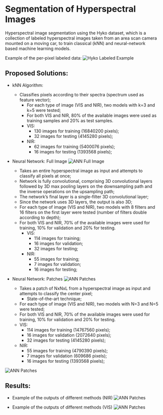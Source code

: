 # Segmentation of Hyperspectral Images
Hyperspectral image segmentation using the Hyko dataset, which is a collection of labeled hyperspectral images taken from an area scan camera mounted on a moving car, to train classical (kNN) and neural-network based machine learning models.

Example of the per-pixel labeled data:
![Hyko Labeled Example](https://github.com/rereee3/Hyperspectral_Segmentation/blob/master/Figures/vis_img_ex.png)

## Proposed Solutions:

- kNN Algorithm:
  - Classifies pixels according to their spectra (spectrum used as feature vector);
	- For each type of image (VIS and NIR), two models with k=3 and k=5 were tested;
	- For both VIS and NIR, 80% of the available images were used as training samples and 20% as test samples.
	- VIS:
	  - 130 images for training (16840200 pixels);
	  - 32 images for testing (4145280 pixels);
	- NIR:
	  - 62 images for training (5400076 pixels);
	  - 16 images for testing (1393568 pixels);

- Neural Network: Full Image
![ANN Full Image](https://github.com/rereee3/Hyperspectral_Segmentation/blob/master/Figures/ann_full.png)

  - Takes an entire hyperspectral image as input and attempts to classify all pixels at once;
  - Network is fully convolutional, comprising 3D convolutional layers followed by 3D max pooling layers on the downsampling path and the inverse operations on the upsampling path;
  - The network’s final layer is a single-filter 3D convolutional layer;
  - Since the network uses 3D layers, the output is also 3D;
  - For each type of image (VIS and NIR), two models with 8 filters and 16 filters on the first layer were tested (number of filters double according to depth);
  - For both VIS and NIR, 70% of the available images were used for training, 10% for validation and 20% for testing.
	- VIS:
      - 114 images for training;
	  - 16 images for validation;
	  - 32 images for testing;
	- NIR:
	  - 55 images for training;
	  - 7 images for validation;
	  - 16 images for testing;



- Neural Network: Patches
![ANN Patches](https://github.com/rereee3/Hyperspectral_Segmentation/blob/master/Figures/ann_patches.png)

	- Takes a patch of NxNxL from a hyperspectral image as input and attempts to classify the center pixel;
	  - State-of-the-art technique;
	- For each type of image (VIS and NIR), two models with N=3 and N=5 were tested;
	- For both VIS and NIR, 70% of the available images were used for training, 10% for validation and 20% for testing.
	- VIS:
	  - 114 images for training (14767560 pixels);
      - 16 images for validation (2072640 pixels);
	  - 32 images for testing (4145280 pixels);
	- NIR:
	  - 55 images for training (4790390 pixels);
	  - 7 images for validation (609686 pixels);
	  - 16 images for testing (1393568 pixels);

![ANN Patches](https://github.com/rereee3/Hyperspectral_Segmentation/blob/master/Figures/ann_patches.png)

## Results:

- Example of the outputs of different methods (NIR)
![ANN Patches](https://github.com/rereee3/Hyperspectral_Segmentation/blob/master/Figures/results_nir.png)

- Example of the outputs of different methods (VIS)
![ANN Patches](https://github.com/rereee3/Hyperspectral_Segmentation/blob/master/Figures/results_vis.png)
